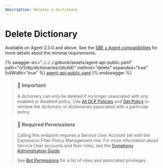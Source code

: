 ```yaml
---
description: Deletes a dictionary.
---
```


# Delete Dictionary

Available on Agent 2.0.0 and above. See the [SBE x Agent compatibilities](https://docs.developers.symphony.com/admin-guide/agent-guide/sbe-x-agent-compatibility-matrix) for more details about the minimal requirements.

{% swagger src="../../../.gitbook/assets/agent-api-public.yaml" path="/v1/dlp/dictionaries/{dictId}" method="delete" expanded="true" fullWidth="true" %}
[agent-api-public.yaml](../../../.gitbook/assets/agent-api-public.yaml)
{% endswagger %}

> ### 🚧 Important
>
> A dictionary can only be deleted if no longer associated with any enabled or disabled policy. Use [All DLP Policies](../v3-policy-management-endpoints/v3-all-policies.md) and [Get Policy](../v3-policy-management-endpoints/v3-get-policy.md) to retrieve the dictionary or dictionaries associated with a particular policy.

> ### 🚧 Required Permissions
>
> Calling this endpoint requires a Service User Account set with the Expression Filter Policy Management role. For more information about Service User accounts and their roles, see the [Symphony Administration Guide](https://symphony.direct/).
>
> See [Bot Permissions](https://docs.developers.symphony.com/building-bots-on-symphony/configuration/bot-permissions) for a list of roles and associated privileges.
